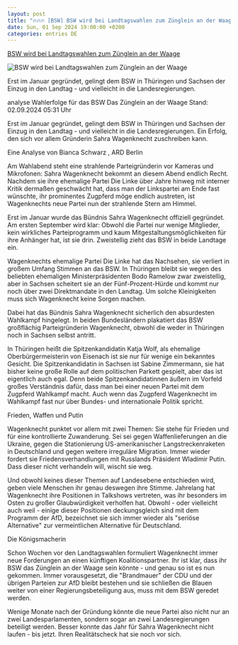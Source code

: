 ```yaml
---
layout: post
title: "🔥🔥🔥 [BSW] BSW wird bei Landtagswahlen zum Zünglein an der Waage"
date: Sun, 01 Sep 2024 19:00:00 +0200
categories: entries DE
---
```

[BSW wird bei Landtagswahlen zum Zünglein an der Waage](https://www.tagesschau.de/inland/innenpolitik/landtagswahlen-thueringen-sachsen-bsw-100.html)

![BSW wird bei Landtagswahlen zum Zünglein an der Waage](https://images.tagesschau.de/image/41c426bb-776a-49b0-92c3-7822c40a843f/AAABkbDJWkE/AAABkZLhkrw/16x9-1280/wahl-thueringen-wagenknecht-100.jpg)

Erst im Januar gegründet, gelingt dem BSW in Thüringen und Sachsen der Einzug in den Landtag - und vielleicht in die Landesregierungen.

analyse Wahlerfolge für das BSW Das Zünglein an der Waage Stand: 02.09.2024 05:31 Uhr

Erst im Januar gegründet, gelingt dem BSW in Thüringen und Sachsen der Einzug in den Landtag - und vielleicht in die Landesregierungen. Ein Erfolg, den sich vor allem Gründerin Sahra Wagenknecht zuschreiben kann.

Eine Analyse von Bianca Schwarz , ARD Berlin

Am Wahlabend steht eine strahlende Parteigründerin vor Kameras und Mikrofonen: Sahra Wagenknecht bekommt an diesem Abend endlich Recht. Nachdem sie ihre ehemalige Partei Die Linke über Jahre hinweg mit interner Kritik dermaßen geschwächt hat, dass man der Linkspartei am Ende fast wünschte, ihr prominentes Zugpferd möge endlich austreten, ist Wagenknechts neue Partei nun der strahlende Stern am Himmel.

Erst im Januar wurde das Bündnis Sahra Wagenknecht offiziell gegründet. Am ersten September wird klar: Obwohl die Partei nur wenige Mitglieder, kein wirkliches Parteiprogramm und kaum Mitgestaltungsmöglichkeiten für ihre Anhänger hat, ist sie drin. Zweistellig zieht das BSW in beide Landtage ein.

Wagenknechts ehemalige Partei Die Linke hat das Nachsehen, sie verliert in großem Umfang Stimmen an das BSW. In Thüringen bleibt sie wegen des beliebten ehemaligen Ministerpräsidenten Bodo Ramelow zwar zweistellig, aber in Sachsen scheitert sie an der Fünf-Prozent-Hürde und kommt nur noch über zwei Direktmandate in den Landtag. Um solche Kleinigkeiten muss sich Wagenknecht keine Sorgen machen.

Dabei hat das Bündnis Sahra Wagenknecht sicherlich den absurdesten Wahlkampf hingelegt. In beiden Bundesländern plakatiert das BSW großflächig Parteigründerin Wagenknecht, obwohl die weder in Thüringen noch in Sachsen selbst antritt.

In Thüringen heißt die Spitzenkandidatin Katja Wolf, als ehemalige Oberbürgermeisterin von Eisenach ist sie nur für wenige ein bekanntes Gesicht. Die Spitzenkandidatin in Sachsen ist Sabine Zimmermann, sie hat bisher keine große Rolle auf dem politischen Parkett gespielt, aber das ist eigentlich auch egal. Denn beide Spitzenkandidatinnen äußern im Vorfeld großes Verständnis dafür, dass man bei einer neuen Partei mit dem Zugpferd Wahlkampf macht. Auch wenn das Zugpferd Wagenknecht im Wahlkampf fast nur über Bundes- und internationale Politik spricht.

Frieden, Waffen und Putin

Wagenknecht punktet vor allem mit zwei Themen: Sie stehe für Frieden und für eine kontrollierte Zuwanderung. Sei sei gegen Waffenlieferungen an die Ukraine, gegen die Stationierung US-amerikanischer Langstreckenraketen in Deutschland und gegen weitere irreguläre Migration. Immer wieder fordert sie Friedensverhandlungen mit Russlands Präsident Wladimir Putin. Dass dieser nicht verhandeln will, wischt sie weg.

Und obwohl keines dieser Themen auf Landesebene entschieden wird, geben viele Menschen ihr genau deswegen ihre Stimme. Jahrelang hat Wagenknecht ihre Positionen in Talkshows vertreten, was ihr besonders im Osten zu großer Glaubwürdigkeit verholfen hat. Obwohl - oder vielleicht auch weil - einige dieser Positionen deckungsgleich sind mit dem Programm der AfD, bezeichnet sie sich immer wieder als "seriöse Alternative" zur vermeintlichen Alternative für Deutschland.

Die Königsmacherin

Schon Wochen vor den Landtagswahlen formuliert Wagenknecht immer neue Forderungen an einen künftigen Koalitionspartner. Ihr ist klar, dass ihr BSW das Zünglein an der Waage sein könnte - und genau so ist es nun gekommen. Immer vorausgesetzt, die "Brandmauer" der CDU und der übrigen Parteien zur AfD bleibt bestehen und sie schließen die Blauen weiter von einer Regierungsbeteiligung aus, muss mit dem BSW geredet werden.

Wenige Monate nach der Gründung könnte die neue Partei also nicht nur an zwei Landesparlamenten, sondern sogar an zwei Landesregierungen beteiligt werden. Besser konnte das Jahr für Sahra Wagenknecht nicht laufen - bis jetzt. Ihren Realitätscheck hat sie noch vor sich.

